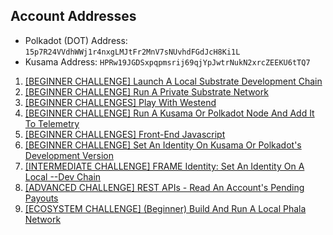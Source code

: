 ## Account Addresses

- Polkadot (DOT) Address: `15p7R24VVdhWWj1r4nxgLMJtFr2MnV7sNUvhdFGdJcH8Ki1L`
- Kusama Address: `HPRw19JGDSxpqpmsrij69qjYpJwtrNukN2xrcZEEKU6tTQ7`

1. [[BEGINNER CHALLENGE] Launch A Local Substrate Development Chain](https://github.com/nnnkit/hello_world/blob/master/local-substrate.md)
2. [[BEGINNER CHALLENGE] Run A Private Substrate Network](https://github.com/nnnkit/hello_world/blob/master/private.md)
3. [[BEGINNER CHALLENGES] Play With Westend](https://github.com/nnnkit/hello_world/blob/master/westend.md)
4. [[BEGINNER CHALLENGE] Run A Kusama Or Polkadot Node And Add It To Telemetry](https://github.com/nnnkit/hello_world/blob/master/telemetry.md)
5. [[BEGINNER CHALLENGES] Front-End Javascript](https://dot-frontend.netlify.app/)
6. [[BEGINNER CHALLENGE] Set An Identity On Kusama Or Polkadot's Development Version](https://github.com/nnnkit/hello_world/blob/master/identity.md)
7. [[INTERMEDIATE CHALLENGE] FRAME Identity: Set An Identity On A Local --Dev Chain](https://github.com/nnnkit/hello_world/blob/master/identity.md)
8. [[ADVANCED CHALLENGE] REST APIs - Read An Account's Pending Payouts](https://github.com/nnnkit/hello_world/tree/master/account-pending-payout)
9. [[ECOSYSTEM CHALLENGE] (Beginner) Build And Run A Local Phala Network](https://github.com/nnnkit/local-phala-network/blob/master/README.md)

